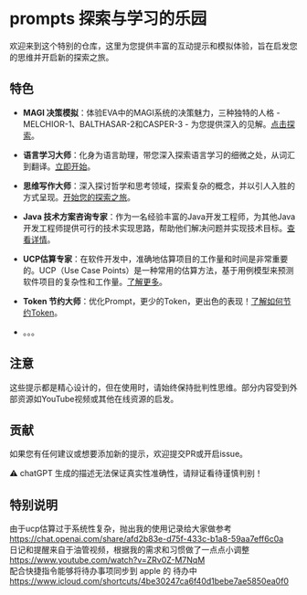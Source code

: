 # prompts 探索与学习的乐园

欢迎来到这个特别的仓库，这里为您提供丰富的互动提示和模拟体验，旨在启发您的思维并开启新的探索之旅。

## 特色

- **MAGI 决策模拟**：体验EVA中的MAGI系统的决策魅力，三种独特的人格 - MELCHIOR-1、BALTHASAR-2和CASPER-3 - 为您提供深入的见解。[点击探索](https://github.com/GeekyWizKid/prompts/blob/main/二次元/MAGI-EVA.md)。

- **语言学习大师**：化身为语言助理，带您深入探索语言学习的细微之处，从词汇到翻译。[立即开始](https://github.com/GeekyWizKid/prompts/blob/main/学习类/语言大师.md)。

- **思维写作大师**：深入探讨哲学和思考领域，探索复杂的概念，并以引人入胜的方式呈现。[开始您的探索之旅](https://github.com/GeekyWizKid/prompts/blob/main/写作类/思维写作大师.md)。

- **Java 技术方案咨询专家**：作为一名经验丰富的Java开发工程师，为其他Java开发工程师提供可行的技术实现思路，帮助他们解决问题并实现技术目标。[查看详情](https://github.com/GeekyWizKid/prompts/blob/main/编程类/Java%20技术方案咨询专家.md)。

- **UCP估算专家**：在软件开发中，准确地估算项目的工作量和时间是非常重要的。UCP（Use Case Points）是一种常用的估算方法，基于用例模型来预测软件项目的复杂性和工作量。[了解更多](https://github.com/GeekyWizKid/prompts/blob/main/管理类/UCP估算.md)。

- **Token 节约大师**：优化Prompt，更少的Token，更出色的表现！[了解如何节约Token](https://github.com/GeekyWizKid/prompts/blob/main/工具类/Token%20节约大师.md)。

- 。。。

## 注意

这些提示都是精心设计的，但在使用时，请始终保持批判性思维。部分内容受到外部资源如YouTube视频或其他在线资源的启发。

## 贡献

如果您有任何建议或想要添加新的提示，欢迎提交PR或开启issue。

⚠️ chatGPT 生成的描述无法保证真实性准确性，请辩证看待谨慎判别！

## 特别说明
由于ucp估算过于系统性复杂，抛出我的使用记录给大家做参考 https://chat.openai.com/share/afd2b83e-d75f-433c-b1a8-59aa7eff6c0a  
日记和提醒来自于油管视频，根据我的需求和习惯做了一点点小调整 https://www.youtube.com/watch?v=ZRv0Z-M7NqM  
配合快捷指令能够将待办事项同步到 apple 的 待办中 https://www.icloud.com/shortcuts/4be30247ca6f40d1bebe7ae5850ea0f0  

